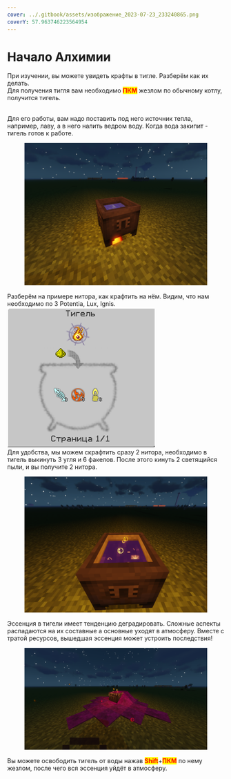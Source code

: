 ```yaml
---
cover: ../.gitbook/assets/изображение_2023-07-23_233240865.png
coverY: 57.963746223564954
---
```


# Начало Алхимии

При изучении, вы можете увидеть крафты в тигле. Разберём как их делать.\
Для получения тигля вам необходимо <mark style="color:red;">**ПКМ**</mark> жезлом по обычному котлу, получится тигель.

\
Для его работы, вам надо поставить под него источник тепла, например, лаву, а в него налить ведром воду. Когда вода закипит - тигель готов к работе.

<figure><img src="../.gitbook/assets/image (3).png" alt=""><figcaption></figcaption></figure>

Разберём на примере нитора, как крафтить на нём. Видим, что нам необходимо по 3 Potentia, Lux, Ignis. \
![](<../.gitbook/assets/image (24).png>)\
Для удобства, мы можем скрафтить сразу 2 нитора, необходимо в тигель выкинуть 3 угля и 6 факелов. После этого кинуть 2 светящийся пыли, и вы получите 2 нитора.

<figure><img src="../.gitbook/assets/image (7).png" alt=""><figcaption></figcaption></figure>

Эссенция в тигели имеет тенденцию деградировать. Сложные аспекты распадаются на их составные а основные уходят в атмосферу. Вместе с тратой ресурсов, вышедшая эссенция может устроить последствия!

<figure><img src="../.gitbook/assets/image (26) (1).png" alt=""><figcaption></figcaption></figure>

Вы можете освободить тигель от воды нажав <mark style="color:red;">**Shift**</mark>+<mark style="color:red;">**ПКМ**</mark> по нему жезлом, после чего вся эссенция уйдёт в атмосферу.
